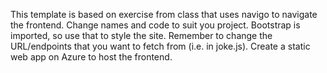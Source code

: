 This template is based on exercise from class that uses navigo to navigate the frontend.
Change names and code to suit you project.
Bootstrap is imported, so use that to style the site.
Remember to change the URL/endpoints that you want to fetch from (i.e. in joke.js).
Create a static web app on Azure to host the frontend.